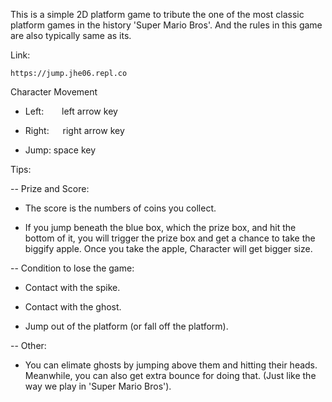 This is a simple 2D platform game to tribute the one of the most classic platform games in the history 'Super Mario Bros'.  And the rules in this game are also typically same as its.

Link: 
    
    https://jump.jhe06.repl.co

Character Movement

- Left:    left arrow key
 
- Right:   right arrow key
 
- Jump:      space key


Tips:

-- Prize and Score:

- The score is the numbers of coins you collect.

- If you jump beneath the blue box, which the prize box, and hit the bottom of it, you will trigger the prize box and get a chance to take the biggify apple.  Once you take the apple, Character will get bigger size.

-- Condition to lose the game:
- Contact with the spike.

- Contact with the ghost.

- Jump out of the platform (or fall off the platform).

-- Other:
- You can elimate ghosts by jumping above them and hitting their heads.   Meanwhile, you can also get extra bounce for doing that. (Just like the way we play in 'Super Mario Bros').
